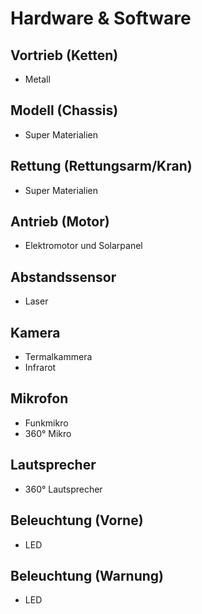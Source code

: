 # Hardware & Software

## Vortrieb (Ketten)
- Metall

## Modell (Chassis)
- Super Materialien

## Rettung (Rettungsarm/Kran)
- Super Materialien

## Antrieb (Motor)
-  Elektromotor und Solarpanel

## Abstandssensor 
- Laser

## Kamera
- Termalkammera
- Infrarot

## Mikrofon
- Funkmikro
- 360° Mikro

## Lautsprecher
- 360° Lautsprecher

## Beleuchtung (Vorne)
- LED

## Beleuchtung (Warnung)
- LED
